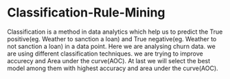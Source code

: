 # Classification-Rule-Mining
Classification is a method in data analytics which help us to predict the True positive(eg. Weather to sanction a loan) and True negative(eg. Weather to not sanction a loan) in a data point.
Here we are analysing churn data.
we are using different classification techniques.
we are trying to improve accurecy and Area under the curve(AOC).
At last we will select the best model among them with highest accuracy and area under the curve(AOC).
